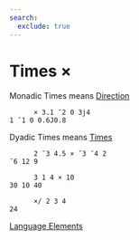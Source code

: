 ```yaml
---
search:
  exclude: true
---
```

<h1 class="heading"><span class="name">Times</span> <span class="command">×</span></h1>

Monadic Times means
[Direction](../primitive-functions/direction.md)
```apl
      × 3.1 ¯2 0 3j4
1 ¯1 0 0.6J0.8
```

Dyadic Times means
[Times](../primitive-functions/times.md)
```apl
      2 ¯3 4.5 × ¯3 ¯4 2
¯6 12 9

      3 1 4 × 10
30 10 40

      ×/ 2 3 4
24
```
[Language Elements](./language-elements.md)


